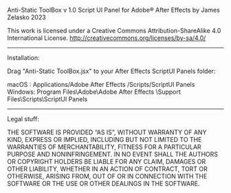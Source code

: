 Anti-Static ToolBox v 1.0
Script UI Panel for Adobe® After Effects
by James Zelasko
2023

This work is licensed under a Creative Commons Attribution-ShareAlike 4.0 International License.
http://creativecommons.org/licenses/by-sa/4.0/

--------------------------------

Installation:

Drag "Anti-Static ToolBox.jsx" to your After Effects ScriptUI Panels folder:

macOS : Applications/Adobe After Effects <version>/Scripts/ScriptUI Panels
Windows: Program Files\Adobe\Adobe After Effects <version>\Support Files\Scripts\ScriptUI Panels

--------------------------------

Legal stuff:

THE SOFTWARE IS PROVIDED “AS IS”, WITHOUT WARRANTY OF ANY KIND, EXPRESS OR IMPLIED,
INCLUDING BUT NOT LIMITED TO THE WARRANTIES OF MERCHANTABILITY,
FITNESS FOR A PARTICULAR PURPOSE AND NONINFRINGEMENT. IN NO EVENT SHALL
THE AUTHORS OR COPYRIGHT HOLDERS BE LIABLE FOR ANY CLAIM, DAMAGES OR OTHER LIABILITY,
WHETHER IN AN ACTION OF CONTRACT, TORT OR OTHERWISE, ARISING FROM, OUT OF OR IN
CONNECTION WITH THE SOFTWARE OR THE USE OR OTHER DEALINGS IN THE SOFTWARE.
